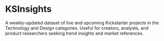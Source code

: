# KSInsights
A weekly-updated dataset of live and upcoming Kickstarter projects in the Technology and Design categories. Useful for creators, analysts, and product researchers seeking trend insights and market references.
